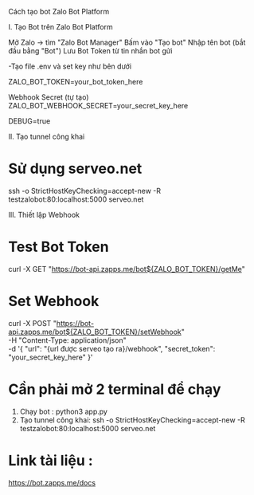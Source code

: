 Cách tạo bot Zalo Bot Platform

I. Tạo Bot trên Zalo Bot Platform

 Mở Zalo → tìm "Zalo Bot Manager"
 Bấm vào "Tạo bot"
 Nhập tên bot (bắt đầu bằng "Bot")
 Lưu Bot Token từ tin nhắn bot gửi


-Tạo file .env và set key như bên dưới 

ZALO_BOT_TOKEN=your_bot_token_here

Webhook Secret (tự tạo)
ZALO_BOT_WEBHOOK_SECRET=your_secret_key_here

DEBUG=true



II. Tạo tunnel công khai
# Sử dụng serveo.net
ssh -o StrictHostKeyChecking=accept-new -R testzalobot:80:localhost:5000 serveo.net

III. Thiết lập Webhook

# Test Bot Token
curl -X GET "https://bot-api.zapps.me/bot${ZALO_BOT_TOKEN}/getMe"

# Set Webhook
curl -X POST "https://bot-api.zapps.me/bot${ZALO_BOT_TOKEN}/setWebhook" \
  -H "Content-Type: application/json" \
  -d '{
    "url": "{url được serveo tạo ra}/webhook",
    "secret_token": "your_secret_key_here"
  }'

# Cần phải mở 2 terminal để chạy
1. Chạy bot : python3 app.py
2. Tạo tunnel công khai: ssh -o StrictHostKeyChecking=accept-new -R testzalobot:80:localhost:5000 serveo.net

# Link tài liệu :
https://bot.zapps.me/docs